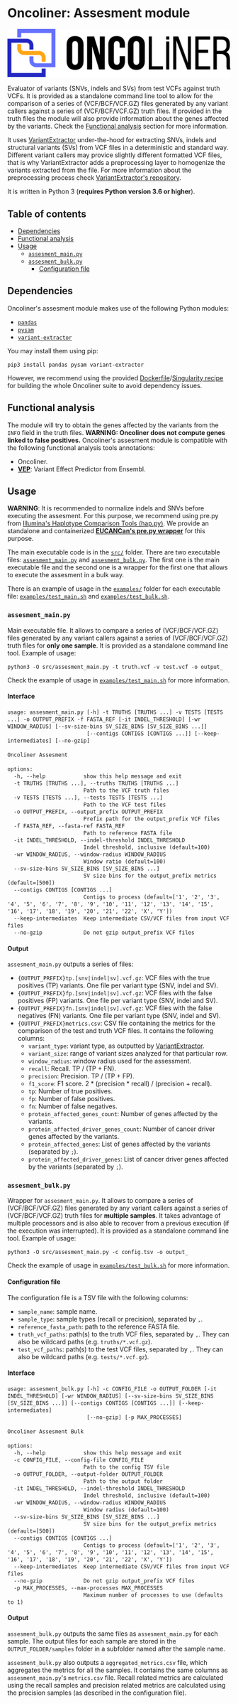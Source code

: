 # Oncoliner: Assesment module<!-- omit in toc -->

![Oncoliner logo](../../docs/images/ONCOLINER_LOGO_COLOR.png)

Evaluator of variants (SNVs, indels and SVs) from test VCFs against truth VCFs. It is provided as a standalone command line tool to allow for the comparison of a series of (VCF/BCF/VCF.GZ) files generated by any variant callers against a series of (VCF/BCF/VCF.GZ) truth files. If provided in the truth files the module will also provide information about the genes affected by the variants. Check the [Functional analysis](#functional-analysis) section for more information.

It uses [VariantExtractor](https://github.com/EUCANCan/variant-extractor) under-the-hood for extracting SNVs, indels and structural variants (SVs) from VCF files in a deterministic and standard way. Different variant callers may provice slightly different formatted VCF files, that is why VariantExtractor adds a preprocessing layer to homogenize the variants extracted from the file. For more information about the preprocessing process check [VariantExtractor's repository](https://github.com/EUCANCan/variant-extractor#table-of-contents).

It is written in Python 3 (**requires Python version 3.6 or higher**).

## Table of contents<!-- omit in toc -->
- [Dependencies](#dependencies)
- [Functional analysis](#functional-analysis)
- [Usage](#usage)
  - [`assesment_main.py`](#assesment_mainpy)
  - [`assesment_bulk.py`](#assesment_bulkpy)
    - [Configuration file](#configuration-file)

## Dependencies
Oncoliner's assesment module makes use of the following Python modules:
* [`pandas`](https://pandas.pydata.org/)
* [`pysam`](https://github.com/pysam-developers/pysam)
* [`variant-extractor`](https://github.com/EUCANCan/variant-extractor)

You may install them using pip:
```
pip3 install pandas pysam variant-extractor
```

However, we recommend using the provided [Dockerfile](../../Dockerfile)/[Singularity recipe](../../singularity.def) for building the whole Oncoliner suite to avoid dependency issues.

## Functional analysis

The module will try to obtain the genes affected by the variants from the `INFO` field in the truth files. **WARNING: Oncoliner does not compute genes linked to false positives.** Oncoliner's assesment module is compatible with the following functional analysis tools annotations:
* Oncoliner.
* [**VEP**](https://www.ensembl.org/info/docs/tools/vep/index.html): Variant Effect Predictor from Ensembl.


## Usage

**WARNING**: It is recommended to normalize indels and SNVs before executing the assesment. For this purpose, we recommend using pre.py from [Illumina's Haplotype Comparison Tools (hap.py)](https://github.com/Illumina/hap.py). We provide an standalone and containerized **[EUCANCan's pre.py wrapper](https://github.com/EUCANCan/prepy-wrapper)** for this purpose.

The main executable code is in the [`src/`](/src/) folder. There are two executable files: [`assesment_main.py`](#assesment_mainpy) and [`assesment_bulk.py`](/src/assesment_bulk.py). The first one is the main executable file and the second one is a wrapper for the first one that allows to execute the assesment in a bulk way.

There is an example of usage in the [`examples/`](/examples/) folder for each executable file: [`examples/test_main.sh`](/examples/test_main.sh) and [`examples/test_bulk.sh`](/examples/test_bulk.sh).


### `assesment_main.py`

Main executable file. It allows to compare a series of (VCF/BCF/VCF.GZ) files generated by any variant callers against a series of (VCF/BCF/VCF.GZ) truth files for **only one sample**. It is provided as a standalone command line tool. Example of usage:

```
python3 -O src/assesment_main.py -t truth.vcf -v test.vcf -o output_
```

Check the example of usage in [`examples/test_main.sh`](/examples/test_main.sh) for more information.

#### Interface<!-- omit in toc -->
```
usage: assesment_main.py [-h] -t TRUTHS [TRUTHS ...] -v TESTS [TESTS ...] -o OUTPUT_PREFIX -f FASTA_REF [-it INDEL_THRESHOLD] [-wr WINDOW_RADIUS] [--sv-size-bins SV_SIZE_BINS [SV_SIZE_BINS ...]]
                         [--contigs CONTIGS [CONTIGS ...]] [--keep-intermediates] [--no-gzip]

Oncoliner Assesment

options:
  -h, --help            show this help message and exit
  -t TRUTHS [TRUTHS ...], --truths TRUTHS [TRUTHS ...]
                        Path to the VCF truth files
  -v TESTS [TESTS ...], --tests TESTS [TESTS ...]
                        Path to the VCF test files
  -o OUTPUT_PREFIX, --output_prefix OUTPUT_PREFIX
                        Prefix path for the output_prefix VCF files
  -f FASTA_REF, --fasta-ref FASTA_REF
                        Path to reference FASTA file
  -it INDEL_THRESHOLD, --indel-threshold INDEL_THRESHOLD
                        Indel threshold, inclusive (default=100)
  -wr WINDOW_RADIUS, --window-radius WINDOW_RADIUS
                        Window ratio (default=100)
  --sv-size-bins SV_SIZE_BINS [SV_SIZE_BINS ...]
                        SV size bins for the output_prefix metrics (default=[500])
  --contigs CONTIGS [CONTIGS ...]
                        Contigs to process (default=['1', '2', '3', '4', '5', '6', '7', '8', '9', '10', '11', '12', '13', '14', '15', '16', '17', '18', '19', '20', '21', '22', 'X', 'Y'])
  --keep-intermediates  Keep intermediate CSV/VCF files from input VCF files
  --no-gzip             Do not gzip output_prefix VCF files
```

#### Output<!-- omit in toc -->

`assesment_main.py` outputs a series of files:
 * `{OUTPUT_PREFIX}tp.[snv|indel|sv].vcf.gz`: VCF files with the true positives (TP) variants. One file per variant type (SNV, indel and SV).
 * `{OUTPUT_PREFIX}fp.[snv|indel|sv].vcf.gz`: VCF files with the false positives (FP) variants. One file per variant type (SNV, indel and SV).
 * `{OUTPUT_PREFIX}fn.[snv|indel|sv].vcf.gz`: VCF files with the false negatives (FN) variants. One file per variant type (SNV, indel and SV).
 * `{OUTPUT_PREFIX}metrics.csv`: CSV file containing the metrics for the comparison of the test and truth VCF files. It contains the following columns:
   * `variant_type`: variant type, as outputted by [VariantExtractor](https://github.com/EUCANCan/variant-extractor).
   * `variant_size`: range of variant sizes analyzed for that particular row.
   * `window_radius`: window radius used for the assessment.
   * `recall`: Recall. TP / (TP + FN).
   * `precision`: Precision. TP / (TP + FP).
   * `f1_score`: F1 score. 2 * (precision * recall) / (precision + recall).
   * `tp`: Number of true positives.
   * `fp`: Number of false positives.
   * `fn`: Number of false negatives.
   * `protein_affected_genes_count`: Number of genes affected by the variants.
   * `protein_affected_driver_genes_count`: Number of cancer driver genes affected by the variants.
   * `protein_affected_genes`: List of genes affected by the variants (separated by `;`).
   * `protein_affected_driver_genes`: List of cancer driver genes affected by the variants (separated by `;`).

### `assesment_bulk.py`

Wrapper for `assesment_main.py`. It allows to compare a series of (VCF/BCF/VCF.GZ) files generated by any variant callers against a series of (VCF/BCF/VCF.GZ) truth files for **multiple samples**. It takes advantage of multiple processors and is also able to recover from a previous execution (if the execution was interrupted). It is provided as a standalone command line tool. Example of usage:

```
python3 -O src/assesment_main.py -c config.tsv -o output_
```

Check the example of usage in [`examples/test_bulk.sh`](/examples/test_bulk.sh) for more information.

#### Configuration file

The configuration file is a TSV file with the following columns:
* `sample_name`: sample name.
* `sample_type`: sample types (recall or precision), separated by `,`.
* `reference_fasta_path`: path to the reference FASTA file.
* `truth_vcf_paths`: path(s) to the truth VCF files, separated by `,`. They can also be wildcard paths (e.g. `truths/*.vcf.gz`).
* `test_vcf_paths`: path(s) to the test VCF files, separated by `,`. They can also be wildcard paths (e.g. `tests/*.vcf.gz`).

#### Interface<!-- omit in toc -->
```
usage: assesment_bulk.py [-h] -c CONFIG_FILE -o OUTPUT_FOLDER [-it INDEL_THRESHOLD] [-wr WINDOW_RADIUS] [--sv-size-bins SV_SIZE_BINS [SV_SIZE_BINS ...]] [--contigs CONTIGS [CONTIGS ...]] [--keep-intermediates]
                         [--no-gzip] [-p MAX_PROCESSES]

Oncoliner Assesment Bulk

options:
  -h, --help            show this help message and exit
  -c CONFIG_FILE, --config-file CONFIG_FILE
                        Path to the config TSV file
  -o OUTPUT_FOLDER, --output-folder OUTPUT_FOLDER
                        Path to the output folder
  -it INDEL_THRESHOLD, --indel-threshold INDEL_THRESHOLD
                        Indel threshold, inclusive (default=100)
  -wr WINDOW_RADIUS, --window-radius WINDOW_RADIUS
                        Window radius (default=100)
  --sv-size-bins SV_SIZE_BINS [SV_SIZE_BINS ...]
                        SV size bins for the output_prefix metrics (default=[500])
  --contigs CONTIGS [CONTIGS ...]
                        Contigs to process (default=['1', '2', '3', '4', '5', '6', '7', '8', '9', '10', '11', '12', '13', '14', '15', '16', '17', '18', '19', '20', '21', '22', 'X', 'Y'])
  --keep-intermediates  Keep intermediate CSV/VCF files from input VCF files
  --no-gzip             Do not gzip output_prefix VCF files
  -p MAX_PROCESSES, --max-processes MAX_PROCESSES
                        Maximum number of processes to use (defaults to 1)
```

#### Output<!-- omit in toc -->

`assesment_bulk.py` outputs the same files as `assesment_main.py` for each sample. The output files for each sample are stored in the `OUTPUT_FOLDER/samples` folder in a subfolder named after the sample name.

`assesment_bulk.py` also outputs a `aggregated_metrics.csv` file, which aggregates the metrics for all the samples. It contains the same columns as `assesment_main.py`'s `metrics.csv` file. Recall related metrics are calculated using the recall samples and precision related metrics are calculated using the precision samples (as described in the configuration file).
